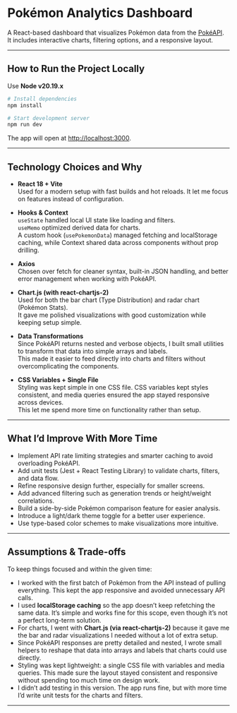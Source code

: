 # Pokémon Analytics Dashboard

A React-based dashboard that visualizes Pokémon data from the [PokéAPI](https://pokeapi.co/).  
It includes interactive charts, filtering options, and a responsive layout.

---

## How to Run the Project Locally

Use **Node v20.19.x**

```bash
# Install dependencies
npm install

# Start development server
npm run dev
```

The app will open at [http://localhost:3000](http://localhost:3000).

---

## Technology Choices and Why

- **React 18 + Vite**  
  Used for a modern setup with fast builds and hot reloads. It let me focus on features instead of configuration.

- **Hooks & Context**  
  `useState` handled local UI state like loading and filters.  
  `useMemo` optimized derived data for charts.  
  A custom hook (`usePokemonData`) managed fetching and localStorage caching, while Context shared data across components without prop drilling.

- **Axios**  
  Chosen over fetch for cleaner syntax, built-in JSON handling, and better error management when working with PokéAPI.

- **Chart.js (with react-chartjs-2)**  
  Used for both the bar chart (Type Distribution) and radar chart (Pokémon Stats).  
  It gave me polished visualizations with good customization while keeping setup simple.

- **Data Transformations**  
  Since PokéAPI returns nested and verbose objects, I built small utilities to transform that data into simple arrays and labels.  
  This made it easier to feed directly into charts and filters without overcomplicating the components.

- **CSS Variables + Single File**  
  Styling was kept simple in one CSS file. CSS variables kept styles consistent, and media queries ensured the app stayed responsive across devices.  
  This let me spend more time on functionality rather than setup.

---

## What I’d Improve With More Time

- Implement API rate limiting strategies and smarter caching to avoid overloading PokéAPI.
- Add unit tests (Jest + React Testing Library) to validate charts, filters, and data flow.
- Refine responsive design further, especially for smaller screens.
- Add advanced filtering such as generation trends or height/weight correlations.
- Build a side-by-side Pokémon comparison feature for easier analysis.
- Introduce a light/dark theme toggle for a better user experience.
- Use type-based color schemes to make visualizations more intuitive.

---

## Assumptions & Trade-offs

To keep things focused and within the given time:

- I worked with the first batch of Pokémon from the API instead of pulling everything. This kept the app responsive and avoided unnecessary API calls.
- I used **localStorage caching** so the app doesn’t keep refetching the same data. It’s simple and works fine for this scope, even though it’s not a perfect long-term solution.
- For charts, I went with **Chart.js (via react-chartjs-2)** because it gave me the bar and radar visualizations I needed without a lot of extra setup.
- Since PokéAPI responses are pretty detailed and nested, I wrote small helpers to reshape that data into arrays and labels that charts could use directly.
- Styling was kept lightweight: a single CSS file with variables and media queries. This made sure the layout stayed consistent and responsive without spending too much time on design work.
- I didn’t add testing in this version. The app runs fine, but with more time I’d write unit tests for the charts and filters.

---

